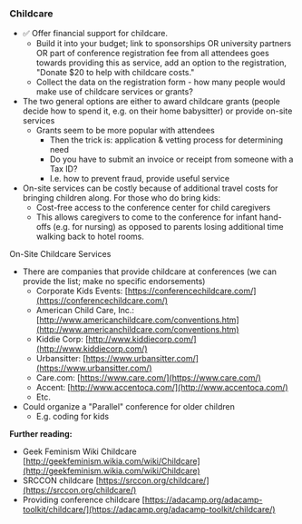 ### Childcare

- ✅ Offer financial support for childcare.
  - Build it into your budget; link to sponsorships OR university partners OR part of conference registration fee from all attendees goes towards providing this as service, add an option to the registration, &quot;Donate $20 to help with childcare costs.&quot;
  - Collect the data on the registration form - how many people would make use of childcare services or grants?
- The two general options are either to award childcare grants (people decide how to spend it, e.g. on their home babysitter) or provide on-site services
  - Grants seem to be more popular with attendees
    - Then the trick is: application &amp; vetting process for determining need
    - Do you have to submit an invoice or receipt from someone with a Tax ID?
    - I.e. how to prevent fraud, provide useful service
- On-site services can be costly because of additional travel costs for bringing children along.  For those who do bring kids:
  - Cost-free access to the conference center for child caregivers
  - This allows caregivers to come to the conference for infant hand-offs (e.g. for nursing) as opposed to parents losing additional time walking back to hotel rooms.

On-Site Childcare Services

- There are companies that provide childcare at conferences (we can provide the list; make no specific endorsements)
  - Corporate Kids Events: [https://conferencechildcare.com/](https://conferencechildcare.com/)
  - American Child Care, Inc.: [http://www.americanchildcare.com/conventions.htm](http://www.americanchildcare.com/conventions.htm)
  - Kiddie Corp: [http://www.kiddiecorp.com/](http://www.kiddiecorp.com/)
  - Urbansitter: [https://www.urbansitter.com/](https://www.urbansitter.com/)
  - Care.com: [https://www.care.com/](https://www.care.com/)
  - Accent: [http://www.accentoca.com/](http://www.accentoca.com/)
  - Etc.
- Could organize a &quot;Parallel&quot; conference for older children
  - E.g. coding for kids

**Further reading:**

- Geek Feminism Wiki Childcare [http://geekfeminism.wikia.com/wiki/Childcare](http://geekfeminism.wikia.com/wiki/Childcare)
- SRCCON childcare [https://srccon.org/childcare/](https://srccon.org/childcare/)
- Providing conference childcare [https://adacamp.org/adacamp-toolkit/childcare/](https://adacamp.org/adacamp-toolkit/childcare/)
